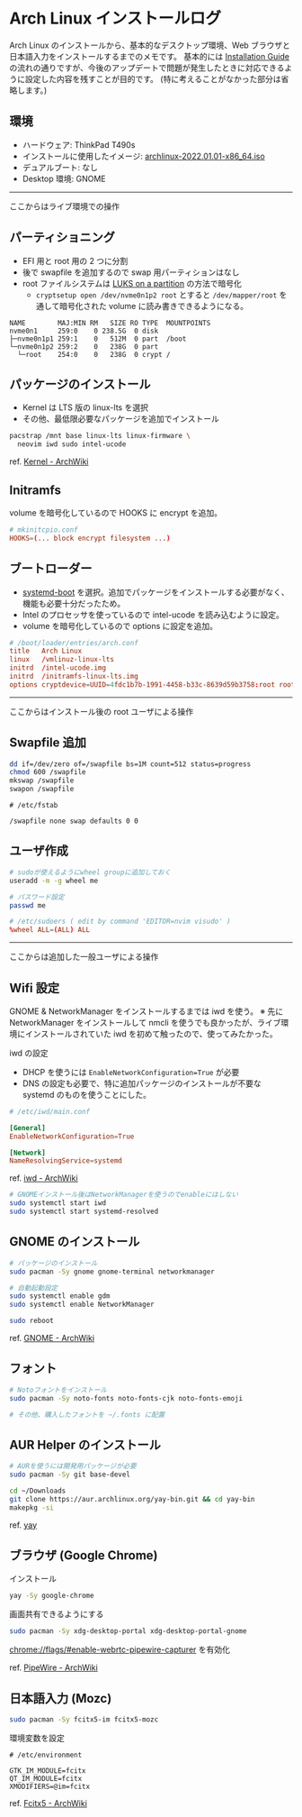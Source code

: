 # Arch Linux インストールログ

Arch Linux のインストールから、基本的なデスクトップ環境、Web ブラウザと日本語入力をインストールするまでのメモです。
基本的には [Installation Guide](https://wiki.archlinux.org/title/installation_guide) の流れの通りですが、今後のアップデートで問題が発生したときに対応できるように設定した内容を残すことが目的です。
(特に考えることがなかった部分は省略します。)

## 環境

- ハードウェア: ThinkPad T490s
- インストールに使用したイメージ: [archlinux-2022.01.01-x86_64.iso](http://ftp.jaist.ac.jp/pub/Linux/ArchLinux/iso/2022.01.01/)
- デュアルブート: なし
- Desktop 環境: GNOME

---

ここからはライブ環境での操作

## パーティショニング

- EFI 用と root 用の 2 つに分割
- 後で swapfile を追加するので swap 用パーティションはなし
- root ファイルシステムは [LUKS on a partition](https://wiki.archlinux.org/title/Dm-crypt/Encrypting_an_entire_system#LUKS_on_a_partition) の方法で暗号化
  - `cryptsetup open /dev/nvme0n1p2 root` とすると `/dev/mapper/root` を通して暗号化された volume に読み書きできるようになる。

```
NAME        MAJ:MIN RM   SIZE RO TYPE  MOUNTPOINTS
nvme0n1     259:0    0 238.5G  0 disk
├─nvme0n1p1 259:1    0   512M  0 part  /boot
└─nvme0n1p2 259:2    0   238G  0 part
  └─root    254:0    0   238G  0 crypt /
```

## パッケージのインストール

- Kernel は LTS 版の linux-lts を選択
- その他、最低限必要なパッケージを追加でインストール

```sh
pacstrap /mnt base linux-lts linux-firmware \
  neovim iwd sudo intel-ucode
```

ref. [Kernel - ArchWiki](https://wiki.archlinux.org/title/Kernel)

## Initramfs

volume を暗号化しているので HOOKS に encrypt を追加。

```conf
# mkinitcpio.conf
HOOKS=(... block encrypt filesystem ...)
```

## ブートローダー

- [systemd-boot](https://wiki.archlinux.org/title/Systemd-boot) を選択。追加でパッケージをインストールする必要がなく、機能も必要十分だったため。
- Intel のプロセッサを使っているので intel-ucode を読み込むように設定。
- volume を暗号化しているので options に設定を追加。

```conf
# /boot/loader/entries/arch.conf
title   Arch Linux
linux   /vmlinuz-linux-lts
initrd  /intel-ucode.img
initrd  /initramfs-linux-lts.img
options cryptdevice=UUID=4fdc1b7b-1991-4458-b33c-8639d59b3758:root root=/dev/mapper/root
```

---

ここからはインストール後の root ユーザによる操作

## Swapfile 追加

```sh
dd if=/dev/zero of=/swapfile bs=1M count=512 status=progress
chmod 600 /swapfile
mkswap /swapfile
swapon /swapfile
```

```
# /etc/fstab

/swapfile none swap defaults 0 0
```

## ユーザ作成

```sh
# sudoが使えるようにwheel groupに追加しておく
useradd -m -g wheel me

# パスワード設定
passwd me
```

```conf
# /etc/sudoers ( edit by command 'EDITOR=nvim visudo' )
%wheel ALL=(ALL) ALL
```

---

ここからは追加した一般ユーザによる操作

## Wifi 設定

GNOME & NetworkManager をインストールするまでは iwd を使う。
※ 先に NetworkManager をインストールして nmcli を使うでも良かったが、ライブ環境にインストールされていた iwd を初めて触ったので、使ってみたかった。

iwd の設定

- DHCP を使うには `EnableNetworkConfiguration=True` が必要
- DNS の設定も必要で、特に追加パッケージのインストールが不要な systemd のものを使うことにした。

```conf
# /etc/iwd/main.conf

[General]
EnableNetworkConfiguration=True

[Network]
NameResolvingService=systemd
```

ref. [iwd - ArchWiki](https://wiki.archlinux.org/title/Iwd#Optional_configuration)

```sh
# GNOMEインストール後はNetworkManagerを使うのでenableにはしない
sudo systemctl start iwd
sudo systemctl start systemd-resolved
```

## GNOME のインストール

```sh
# パッケージのインストール
sudo pacman -Sy gnome gnome-terminal networkmanager

# 自動起動設定
sudo systemctl enable gdm
sudo systemctl enable NetworkManager

sudo reboot
```

ref. [GNOME - ArchWiki](https://wiki.archlinux.org/title/GNOME)

## フォント

```sh
# Notoフォントをインストール
sudo pacman -Sy noto-fonts noto-fonts-cjk noto-fonts-emoji

# その他、購入したフォントを ~/.fonts に配置
```

## AUR Helper のインストール

```sh
# AURを使うには開発用パッケージが必要
sudo pacman -Sy git base-devel

cd ~/Downloads
git clone https://aur.archlinux.org/yay-bin.git && cd yay-bin
makepkg -si
```

ref. [yay](https://github.com/Jguer/yay)

## ブラウザ (Google Chrome)

インストール

```sh
yay -Sy google-chrome
```

画面共有できるようにする

```sh
sudo pacman -Sy xdg-desktop-portal xdg-desktop-portal-gnome
```

[chrome://flags/#enable-webrtc-pipewire-capturer](chrome://flags/#enable-webrtc-pipewire-capturer) を有効化

ref. [PipeWire - ArchWiki](https://wiki.archlinux.org/title/PipeWire#WebRTC_screen_sharing)

## 日本語入力 (Mozc)

```sh
sudo pacman -Sy fcitx5-im fcitx5-mozc
```

環境変数を設定

```
# /etc/environment

GTK_IM_MODULE=fcitx
QT_IM_MODULE=fcitx
XMODIFIERS=@im=fcitx
```

ref. [Fcitx5 - ArchWiki](https://wiki.archlinux.org/title/Fcitx5)
